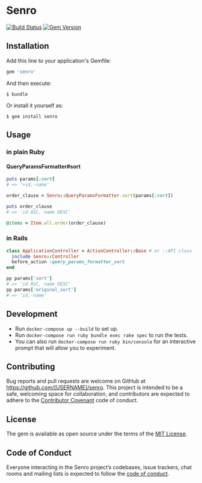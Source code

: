 # Senro

[![Build Status](https://travis-ci.org/walkersumida/senro.svg?branch=master)](https://travis-ci.org/walkersumida/senro)
[![Gem Version](https://badge.fury.io/rb/senro.svg)](https://badge.fury.io/rb/senro)

## Installation

Add this line to your application's Gemfile:

```ruby
gem 'senro'
```

And then execute:

    $ bundle

Or install it yourself as:

    $ gem install senro

## Usage
### in plain Ruby
#### QueryParamsFormatter#sort

```ruby
puts params[:sort]
# => '+id,-name'

order_clause = Senro::QueryParamsFormatter.sort(params[:sort])

puts order_clause
# => 'id ASC, name DESC'

@items = Item.all.order(order_clause)
```

### in Rails

```ruby
class ApplicationController < ActionController::Base # or ::API class
  include Senro::Controller
  before_action :query_params_formatter_sort
end

pp params['sort']
# => 'id ASC, name DESC'
pp params['original_sort']
# => 'id,-name'
```

## Development

- Run `docker-compose up --build` to set up.
- Run `docker-compose run ruby bundle exec rake spec` to run the tests.
- You can also run `docker-compose run ruby bin/console` for an interactive prompt that will allow you to experiment.

## Contributing

Bug reports and pull requests are welcome on GitHub at https://github.com/[USERNAME]/senro. This project is intended to be a safe, welcoming space for collaboration, and contributors are expected to adhere to the [Contributor Covenant](http://contributor-covenant.org) code of conduct.

## License

The gem is available as open source under the terms of the [MIT License](https://opensource.org/licenses/MIT).

## Code of Conduct

Everyone interacting in the Senro project’s codebases, issue trackers, chat rooms and mailing lists is expected to follow the [code of conduct](https://github.com/[USERNAME]/senro/blob/master/CODE_OF_CONDUCT.md).
